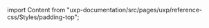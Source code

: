 
import Content from "uxp-documentation/src/pages/uxp/reference-css/Styles/padding-top";

<Content query="product=photoshop"/>
